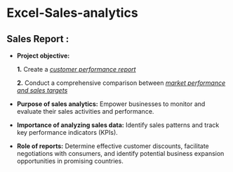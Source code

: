 # Excel-Sales-analytics

## Sales Report :


- **Project objective:** 

    **1.** Create a _[customer performance report](https://1drv.ms/x/c/3b158b6ea972a772/ES7CzxJhVsdHpnuB7Z-L-p0BpnhuV_Xk3_xf3yyBhHjZdA?e=i9ypSm)_ 

    **2.** Conduct a comprehensive comparison between _[market performance and sales targets](https://1drv.ms/x/c/3b158b6ea972a772/ES7CzxJhVsdHpnuB7Z-L-p0BpnhuV_Xk3_xf3yyBhHjZdA?e=i9ypSm)_

- **Purpose of sales analytics:** Empower businesses to monitor and evaluate their sales activities and performance.

- **Importance of analyzing sales data:** Identify sales patterns and track key performance indicators (KPIs).

- **Role of reports:** Determine effective customer discounts, facilitate negotiations with consumers, and identify potential business expansion opportunities in promising countries.
